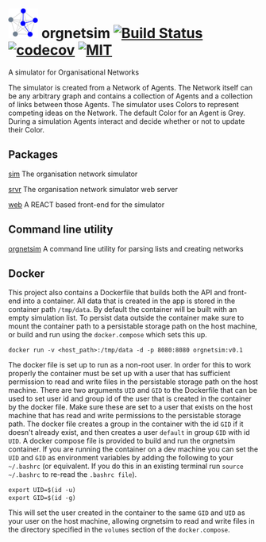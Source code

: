 # <img src="https://github.com/codeafix/orgnetsim/blob/main/web/src/logo.svg" width="60" height="60" /> orgnetsim [![Build Status](https://github.com/codeafix/orgnetsim/actions/workflows/Build.yml/badge.svg?branch=main)](https://github.com/codeafix/orgnetsim/actions/workflows/Build.yml) [![codecov](https://codecov.io/github/codeafix/orgnetsim/graph/badge.svg?token=nMO0zwQVEY)](https://codecov.io/github/codeafix/orgnetsim) [![MIT](https://img.shields.io/npm/l/express.svg)](https://github.com/codeafix/orgnetsim/blob/main/LICENSE)
A simulator for Organisational Networks

The simulator is created from a Network of Agents. The Network itself can be any arbitrary graph and contains a collection of Agents and a collection of links between those Agents. The simulator uses Colors to represent competing ideas on the Network. The default Color for an Agent is Grey. During a simulation Agents interact and decide whether or not to update their Color.

## Packages

[sim](sim/README.md) The organisation network simulator

[srvr](srvr/README.md) The organisation network simulator web server

[web](web/README.md) A REACT based front-end for the simulator

## Command line utility

[orgnetsim](orgnetsim/README.md) A command line utility for parsing lists and creating networks

## Docker
This project also contains a Dockerfile that builds both the API and front-end into a container. All data that is created in the app is stored in the container path `/tmp/data`. By default the container will be built with an empty simulation list. To persist data outside the container make sure to mount the container path to a persistable storage path on the host machine, or build and run using the ```docker.compose``` which sets this up.
```
docker run -v <host_path>:/tmp/data -d -p 8080:8080 orgnetsim:v0.1
```
The docker file is set up to run as a non-root user. In order for this to work properly the container must be set up with a user that has sufficient permission to read and write files in the persistable storage path on the host machine. There are two arguments ```UID``` and ```GID``` to the Dockerfile that can be used to set user id and group id of the user that is created in the container by the docker file. Make sure these are set to a user that exists on the host machine that has read and write permissions to the persistable storage path. The docker file creates a group in the container with the id ```GID``` if it doesn't already exist, and then creates a user ```default``` in group ```GID``` with id ```UID```.
A docker compose file is provided to build and run the orgnetsim container. If you are running the container on a dev machine you can set the ```UID``` and ```GID``` as environment variables by adding the following to your ```~/.bashrc``` (or equivalent. If you do this in an existing terminal run ```source ~/.bashrc``` to re-read the ```.bashrc file```).
```
export UID=$(id -u) 
export GID=$(id -g)
```
This will set the user created in the container to the same ```GID``` and ```UID``` as your user on the host machine, allowing orgnetsim to read and write files in the directory specified in the ```volumes``` section of the ```docker.compose```.



